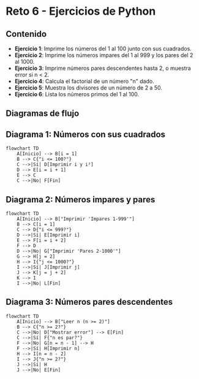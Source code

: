 # Reto 6 - Ejercicios de Python

## Contenido
- **Ejercicio 1**: Imprime los números del 1 al 100 junto con sus cuadrados.
- **Ejercicio 2**: Imprime los números impares del 1 al 999 y los pares del 2 al 1000.
- **Ejercicio 3**: Imprime números pares descendentes hasta 2, o muestra error si n < 2.
- **Ejercicio 4**: Calcula el factorial de un número "n" dado.
- **Ejercicio 5**: Muestra los divisores de un número de 2 a 50.
- **Ejercicio 6**: Lista los números primos del 1 al 100.

## Diagramas de flujo

## Diagrama 1: Números con sus cuadrados
```mermaid
flowchart TD
    A[Inicio] --> B[i = 1]
    B --> C{"i <= 100?"}
    C -->|Sí| D[Imprimir i y i²]
    D --> E[i = i + 1]
    E --> C
    C -->|No| F[Fin]
```
## Diagrama 2: Números impares y pares
```mermaid
flowchart TD
    A[Inicio] --> B["Imprimir 'Impares 1-999'"]
    B --> C[i = 1]
    C --> D{"i <= 999?"}
    D -->|Sí| E[Imprimir i]
    E --> F[i = i + 2]
    F --> D
    D -->|No| G["Imprimir 'Pares 2-1000'"]
    G --> H[j = 2]
    H --> I{"j <= 1000?"}
    I -->|Sí| J[Imprimir j]
    J --> K[j = j + 2]
    K --> I
    I -->|No| L[Fin]
```
## Diagrama 3: Números pares descendentes
```mermaid
flowchart TD
    A[Inicio] --> B["Leer n (n >= 2)"]
    B --> C{"n >= 2?"}
    C -->|No| D["Mostrar error"] --> E[Fin]
    C -->|Sí| F{"n es par?"}
    F -->|No| G[n = n - 1] --> H
    F -->|Sí| H[Imprimir n]
    H --> I[n = n - 2]
    I --> J{"n >= 2?"}
    J -->|Sí| H
    J -->|No| E[Fin]
```

